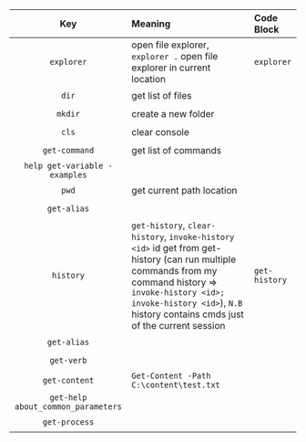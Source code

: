


| Key | Meaning | Code Block  |
:----------------:|:-------------|:-------------
| `explorer`   | open file explorer, `explorer .` open file explorer in current location  | <pre><code>explorer</code></pre> |
| `dir`   | get list of files | <pre><code></code></pre> |
| `mkdir`   | create a new folder | <pre><code></code></pre> |
| `cls`   | clear console | <pre><code></code></pre> |
| `get-command`   | get list of commands | <pre><code></code></pre> |
| `help get-variable -examples`   |  | <pre><code></code></pre> |
| `pwd`   | get current path location  | <pre><code></code></pre> |
| `get-alias`   |  | <pre><code></code></pre> |
| `history`   | `get-history`, `clear-history`, `invoke-history <id>` id get from get-history (can run multiple commands from my command history => `invoke-history <id>; invoke-history <id>`), `N.B` history contains cmds just of the current session | <pre class="table-script"><code>get-history</code></pre> |
| `get-alias`   | | <pre><code></code></pre> |
| `get-verb`   |  | <pre><code></code></pre> |
| `get-content`   | `Get-Content -Path C:\content\test.txt`| <pre><code></code></pre> |
| `get-help about_common_parameters`   |  | <pre><code></code></pre> |
| `get-process`   |  | <pre><code></code></pre> |



